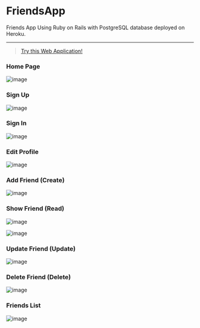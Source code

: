 # FriendsApp
Friends App Using Ruby on Rails with PostgreSQL database deployed on Heroku.

---

 >[Try this Web Application!](https://rubyonrailsfriendwebapp.herokuapp.com)

### Home Page

![image](https://user-images.githubusercontent.com/54937357/171342690-8b94998f-ba95-49a6-a5f6-612cdce9ecf7.png)

### Sign Up

![image](https://user-images.githubusercontent.com/54937357/171342791-a1b23f70-ba32-45c3-af77-da4c40c94930.png)

### Sign In

![image](https://user-images.githubusercontent.com/54937357/171342836-63842f80-9e44-4fac-ac20-bb4f22800988.png)

### Edit Profile

![image](https://user-images.githubusercontent.com/54937357/171343024-43550234-945c-4be3-beb6-633b27c20cca.png)

### Add Friend (Create)

![image](https://user-images.githubusercontent.com/54937357/171343241-f0c07e1b-d154-478a-822e-7184fea2b80f.png)

### Show Friend (Read)

![image](https://user-images.githubusercontent.com/54937357/171343489-519b8485-dc77-489b-86e4-c89442ac8fd5.png)

![image](https://user-images.githubusercontent.com/54937357/171350662-36275bc4-0534-4a72-b3bf-a013a3577d32.png)

### Update Friend (Update)

![image](https://user-images.githubusercontent.com/54937357/171343307-fe93b5d7-a151-4168-962b-52ddf88b345e.png)

### Delete Friend (Delete)

![image](https://user-images.githubusercontent.com/54937357/171343820-911577c7-5c9f-48f4-8254-c80e51155fe1.png)

### Friends List

![image](https://user-images.githubusercontent.com/54937357/171343552-ca70813b-ea7b-48f2-81f2-ce932599988c.png)


